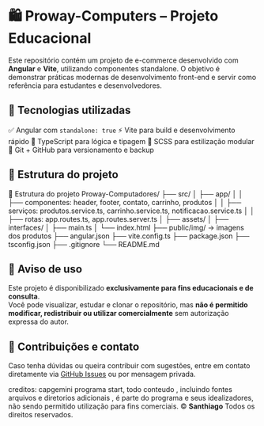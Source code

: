 # 🛍️ Proway-Computers – Projeto Educacional

Este repositório contém um projeto de e-commerce desenvolvido com **Angular** e **Vite**, utilizando componentes standalone. O objetivo é demonstrar práticas modernas de desenvolvimento front-end e servir como referência para estudantes e desenvolvedores.


## 🚀 Tecnologias utilizadas

✅ Angular com `standalone: true`
⚡ Vite para build e desenvolvimento rápido
🧠 TypeScript para lógica e tipagem
🎨 SCSS para estilização modular
🔄 Git + GitHub para versionamento e backup


## 📁 Estrutura do projeto

📁 Estrutura do projeto
Proway-Computadores/
├── src/
│   ├── app/
│   │   ├── componentes: header, footer, contato, carrinho, produtos
│   │   ├── serviços: produtos.service.ts, carrinho.service.ts, notificacao.service.ts
│   │   ├── rotas: app.routes.ts, app.routes.server.ts
│   ├── assets/
│   ├── interfaces/
│   ├── main.ts
│   └── index.html
├── public/img/ → imagens dos produtos
├── angular.json
├── vite.config.ts
├── package.json
├── tsconfig.json
├── .gitignore
└── README.md

## 📌 Aviso de uso

Este projeto é disponibilizado **exclusivamente para fins educacionais e de consulta**.  
Você pode visualizar, estudar e clonar o repositório, mas **não é permitido modificar, redistribuir ou utilizar comercialmente** sem autorização expressa do autor.


## 🤝 Contribuições e contato

Caso tenha dúvidas ou queira contribuir com sugestões, entre em contato diretamente via [GitHub Issues](https://github.com/santhiago43434343/Proway-Computers/issues) ou por mensagem privada.

creditos: capgemini programa start, todo conteudo , incluindo fontes arquivos e diretorios adicionais , é parte do programa e seus idealizadores, não sendo permitido utilização para fins comerciais.
© **Santhiago**  Todos os direitos reservados.


